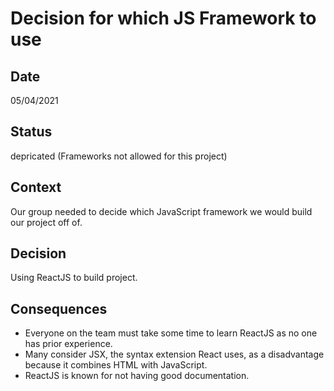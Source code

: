 # Decision for which JS Framework to use

## Date
05/04/2021

## Status 
depricated (Frameworks not allowed for this project)

## Context 
Our group needed to decide which JavaScript framework we would build our project off of.

## Decision
Using ReactJS to build project.

## Consequences
- Everyone on the team must take some time to learn ReactJS as no one has prior experience.
- Many consider JSX, the syntax extension React uses, as a disadvantage because it combines HTML with JavaScript.
- ReactJS is known for not having good documentation.
